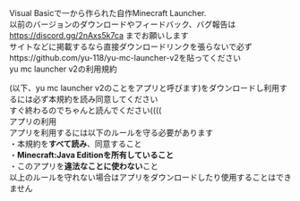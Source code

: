 Visual Basicで一から作られた自作Minecraft Launcher.<br>
以前のバージョンのダウンロードやフィードバック、バグ報告は https://discord.gg/2nAxs5k7ca までお願いします<br>
サイトなどに掲載するなら直接ダウンロードリンクを張らないで必ずhttps://github.com/yu-118/yu-mc-launcher-v2を貼ってください<br>
yu mc launcher v2の利用規約<br>

(以下、yu mc launcher v2のことをアプリと呼びます)をダウンロードし利用するには必ず本規約を読み同意してください<br>
すぐ終わるのでちゃんと読んでください((((<br>
アプリの利用<br>
アプリを利用するには以下のルールを守る必要があります<br>
・本規約を**すべて読み**、同意すること<br>
・**Minecraft:Java Editionを所有していること**<br>
・このアプリを**違法なことに使わない**こと<br>
以上のルールを守れない場合はアプリをダウンロードしたり使用することはできません<br>
